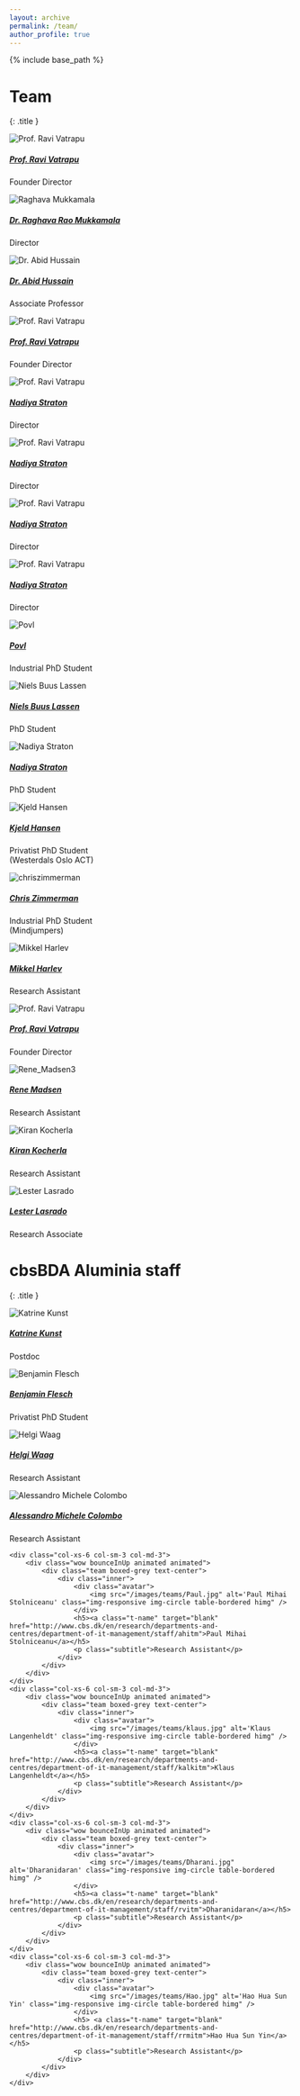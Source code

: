 ```yaml
---
layout: archive
permalink: /team/
author_profile: true
---
```


{% include base_path %}



# Team
{: .title }
<div class="row mb-15">
    <div class="col-xs-6 col-sm-3 col-md-3">
        <div class="wow bounceInUp animated animated">
            <div class="team boxed-grey text-center">
                <div class="inner">
                    <div class="avatar">
                        <img src="/images/teams/bm0108_nr3_ravi_vatrapu_5405.jpg" alt='Prof. Ravi Vatrapu' class="img-responsive img-circle table-bordered himg" />
                    </div>
                    <h5><a class="t-name" target="blank" href="http://www.cbs.dk/en/research/departments-and-centres/department-of-it-management/staff/rvitm">Prof. Ravi Vatrapu</a></h5>
                    <p class="subtitle">Founder Director</p>
                </div>
            </div>
        </div>
    </div>
    <div class="col-xs-6 col-sm-3 col-md-3">
        <div class="wow bounceInUp animated animated">
            <div class="team boxed-grey text-center">
                <div class="inner">
                    <div class="avatar">
                        <img src="/images/teams/raghava1.jpg" alt='Raghava Mukkamala' class="img-responsive img-circle table-bordered himg" />
                    </div>
                    <h5><a class="t-name" target="blank" href="http://www.cbs.dk/en/research/departments-and-centres/department-of-it-management/staff/rrmitm">Dr. Raghava Rao Mukkamala</a></h5>
                    <p class="subtitle">Director</p>
                </div>
            </div>
        </div>
    </div>
    <div class="col-xs-6 col-sm-3 col-md-3">
        <div class="wow bounceInUp animated animated">
            <div class="team boxed-grey text-center">
                <div class="inner">
                    <div class="avatar">
                        <img src="/images/teams/abid_hussain_cropped_322.jpg" alt='Dr. Abid Hussain' class="img-responsive img-circle table-bordered himg" />
                    </div>
                    <h5><a class="t-name" target="blank" href="http://www.cbs.dk/en/research/departments-and-centres/department-of-it-management/staff/ahitm">Dr. Abid Hussain</a></h5>
                    <p class="subtitle">Associate Professor</p>
                </div>
            </div>
        </div>
    </div>
    <div class="col-xs-6 col-sm-3 col-md-3">
        <div class="wow bounceInUp animated animated">
            <div class="team boxed-grey text-center">
                <div class="inner">
                    <div class="avatar">
                        <img src="/images/teams/bm0108_nr3_ravi_vatrapu_5405.jpg" alt='Prof. Ravi Vatrapu' class="img-responsive img-circle table-bordered himg" />
                    </div>
                    <h5><a class="t-name" target="blank" href="http://www.cbs.dk/en/research/departments-and-centres/department-of-it-management/staff/rvitm">Prof. Ravi Vatrapu</a></h5>
                    <p class="subtitle">Founder Director</p>
                </div>
            </div>
        </div>
    </div>
</div>
<div class="row mb-15">
    <div class="col-xs-6 col-sm-3 col-md-3">
        <div class="wow bounceInUp animated animated">
            <div class="team boxed-grey text-center">
                <div class="inner">
                    <div class="avatar">
                        <img src="/images/teams/bm0108_nr3_ravi_vatrapu_5405.jpg" alt='Prof. Ravi Vatrapu' class="img-responsive img-circle table-bordered himg" />
                    </div>
                    <h5><a class="t-name" target="blank" href="http://www.cbs.dk/en/research/departments-and-centres/department-of-it-management/staff/rvitm">Nadiya Straton</a></h5>
                    <p class="subtitle">Director</p>
                </div>
            </div>
        </div>
    </div>
    <div class="col-xs-6 col-sm-3 col-md-3">
        <div class="wow bounceInUp animated animated">
            <div class="team boxed-grey text-center">
                <div class="inner">
                    <div class="avatar">
                        <img src="/images/teams/bm0108_nr3_ravi_vatrapu_5405.jpg" alt='Prof. Ravi Vatrapu' class="img-responsive img-circle table-bordered himg" />
                    </div>
                    <h5><a class="t-name" target="blank" href="http://www.cbs.dk/en/research/departments-and-centres/department-of-it-management/staff/rvitm">Nadiya Straton</a></h5>
                    <p class="subtitle">Director</p>
                </div>
            </div>
        </div>
    </div>
    <div class="col-xs-6 col-sm-3 col-md-3">
        <div class="wow bounceInUp animated animated">
            <div class="team boxed-grey text-center">
                <div class="inner">
                    <div class="avatar">
                        <img src="/images/teams/bm0108_nr3_ravi_vatrapu_5405.jpg" alt='Prof. Ravi Vatrapu' class="img-responsive img-circle table-bordered himg" />
                    </div>
                    <h5><a class="t-name" target="blank" href="http://www.cbs.dk/en/research/departments-and-centres/department-of-it-management/staff/rvitm">Nadiya Straton</a></h5>
                    <p class="subtitle">Director</p>
                </div>
            </div>
        </div>
    </div>
    <div class="col-xs-6 col-sm-3 col-md-3">
        <div class="wow bounceInUp animated animated">
            <div class="team boxed-grey text-center">
                <div class="inner">
                    <div class="avatar">
                        <img src="/images/teams/bm0108_nr3_ravi_vatrapu_5405.jpg" alt='Prof. Ravi Vatrapu' class="img-responsive img-circle table-bordered himg" />
                    </div>
                    <h5><a class="t-name" target="blank" href="http://www.cbs.dk/en/research/departments-and-centres/department-of-it-management/staff/rvitm">Nadiya Straton</a></h5>
                    <p class="subtitle">Director</p>
                </div>
            </div>
        </div>
    </div>
</div>

<div class="row mb-15">
    <div class="col-xs-6 col-sm-3 col-md-3">
        <div class="wow bounceInUp animated animated">
            <div class="team boxed-grey text-center">
                <div class="inner">
                    <div class="avatar">
                        <img src="/images/teams/Povl.jpg" alt='Povl' class="img-responsive img-circle table-bordered himg" />
                    </div>
                    <h5><a class="t-name" target="blank" href="http://www.cbs.dk/en/research/departments-and-centres/department-of-it-management/staff/rvitm">Povl</a></h5>
                    <p class="subtitle">Industrial PhD Student</p>
                </div>
            </div>
        </div>
    </div>
    <div class="col-xs-6 col-sm-3 col-md-3">
        <div class="wow bounceInUp animated animated">
            <div class="team boxed-grey text-center">
                <div class="inner">
                    <div class="avatar">
                        <img src="/images/teams/niels.jpeg" alt='Niels Buus Lassen' class="img-responsive img-circle table-bordered himg" />
                    </div>
                    <h5><a class="t-name" target="blank" href="http://www.cbs.dk/en/research/departments-and-centres/department-of-it-management/staff/rrmitm">Niels Buus Lassen</a></h5>
                    <p class="subtitle">PhD Student</p>
                </div>
            </div>
        </div>
    </div>
    <div class="col-xs-6 col-sm-3 col-md-3">
        <div class="wow bounceInUp animated animated">
            <div class="team boxed-grey text-center">
                <div class="inner">
                    <div class="avatar">
                        <img src="/images/teams/Nadia.jpg" alt='Nadiya Straton' class="img-responsive img-circle table-bordered himg" />
                    </div>
                    <h5><a class="t-name" target="blank" href="http://www.cbs.dk/en/research/departments-and-centres/department-of-it-management/staff/ahitm">Nadiya Straton</a></h5>
                    <p class="subtitle">PhD Student</p>
                </div>
            </div>
        </div>
    </div>
    <div class="col-xs-6 col-sm-3 col-md-3">
        <div class="wow bounceInUp animated animated">
            <div class="team boxed-grey text-center">
                <div class="inner">
                    <div class="avatar">
                        <img src="/images/teams/kjeld.jpg" alt='Kjeld Hansen' class="img-responsive img-circle table-bordered himg" />
                    </div>
                    <h5><a class="t-name" target="blank" href="http://www.cbs.dk/en/research/departments-and-centres/department-of-it-management/staff/kalkitm">Kjeld Hansen</a></h5>
                    <p class="subtitle">Privatist PhD Student<br>(Westerdals Oslo ACT)</p>
                </div>
            </div>
        </div>
    </div>
</div>

<div class="row mb-15">
    <div class="col-xs-6 col-sm-3 col-md-3">
        <div class="wow bounceInUp animated animated">
            <div class="team boxed-grey text-center">
                <div class="inner">
                    <div class="avatar">
                        <img src="/images/teams/chriszimmerman.jpg" alt='chriszimmerman' class="img-responsive img-circle table-bordered himg" />
                    </div>
                    <h5><a class="t-name" target="blank" href="http://www.cbs.dk/en/research/departments-and-centres/department-of-it-management/staff/rvitm">Chris Zimmerman</a></h5>
                    <p class="subtitle">Industrial PhD Student<br />(Mindjumpers)</p>
                </div>
            </div>
        </div>
    </div>
    <div class="col-xs-6 col-sm-3 col-md-3">
        <div class="wow bounceInUp animated animated">
            <div class="team boxed-grey text-center">
                <div class="inner">
                    <div class="avatar">
                        <img src="/images/teams/Mikkel.jpg" alt='Mikkel Harlev' class="img-responsive img-circle table-bordered himg" />
                    </div>
                    <h5><a class="t-name" target="blank" href="http://www.cbs.dk/en/research/departments-and-centres/department-of-it-management/staff/rrmitm">Mikkel Harlev</a></h5>
                    <p class="subtitle">Research Assistant</p>
                </div>
            </div>
        </div>
    </div>
    <div class="col-xs-6 col-sm-3 col-md-3">
        <div class="wow bounceInUp animated animated">
            <div class="team boxed-grey text-center">
              <div class="inner">
                  <div class="avatar">
                      <img src="/images/teams/bm0108_nr3_ravi_vatrapu_5405.jpg" alt='Prof. Ravi Vatrapu' class="img-responsive img-circle table-bordered himg" />
                  </div>
                  <h5><a class="t-name" target="blank" href="http://www.cbs.dk/en/research/departments-and-centres/department-of-it-management/staff/rvitm">Prof. Ravi Vatrapu</a></h5>
                  <p class="subtitle">Founder Director</p>
              </div>
            </div>
        </div>
    </div>
    <div class="col-xs-6 col-sm-3 col-md-3">
        <div class="wow bounceInUp animated animated">
            <div class="team boxed-grey text-center">
                <div class="inner">
                    <div class="avatar">
                        <img src="/images/teams/Rene_Madsen3.png" alt='Rene_Madsen3' class="img-responsive img-circle table-bordered himg" />
                    </div>
                    <h5><a class="t-name" target="blank" href="http://www.cbs.dk/en/research/departments-and-centres/department-of-it-management/staff/kalkitm">Rene Madsen</a></h5>
                    <p class="subtitle">Research Assistant</p>
                </div>
            </div>
        </div>
    </div>
</div>

<div class="row mb-15">
    <div class="col-xs-6 col-sm-3 col-md-3">
        <div class="wow bounceInUp animated animated">
            <div class="team boxed-grey text-center">
                <div class="inner">
                    <div class="avatar">
                        <img src="/images/teams/kiran-1.jpg" alt='Kiran Kocherla' class="img-responsive img-circle table-bordered himg" />
                    </div>
                    <h5><a class="t-name" target="blank" href="http://www.cbs.dk/en/research/departments-and-centres/department-of-it-management/staff/rvitm">Kiran Kocherla</a></h5>
                    <p class="subtitle">Research Assistant</p>
                </div>
            </div>
        </div>
    </div>
    <div class="col-xs-6 col-sm-3 col-md-3">
        <div class="wow bounceInUp animated animated">
            <div class="team boxed-grey text-center">
                <div class="inner">
                    <div class="avatar">
                        <img src="/images/teams/laster.jpg" alt='Lester Lasrado' class="img-responsive img-circle table-bordered himg" />
                    </div>
                    <h5><a class="t-name" target="blank" href="http://www.cbs.dk/en/research/departments-and-centres/department-of-it-management/staff/rrmitm">Lester Lasrado</a></h5>
                    <p class="subtitle">Research Associate</p>
                </div>
            </div>
        </div>
    </div>
  </div>

# cbsBDA Aluminia staff
{: .title }

  <div class="row mb-15">
    <div class="col-xs-6 col-sm-3 col-md-3">
        <div class="wow bounceInUp animated animated">
            <div class="team boxed-grey text-center">
                <div class="inner">
                    <div class="avatar">
                        <img src="/images/teams/katrine_kunst_0.jpg" alt='Katrine Kunst' class="img-responsive img-circle table-bordered himg" />
                    </div>
                    <h5><a class="t-name" target="blank" href="http://www.cbs.dk/en/research/departments-and-centres/department-of-it-management/staff/ahitm">Katrine Kunst</a></h5>
                    <p class="subtitle">Postdoc</p>
                </div>
            </div>
        </div>
    </div>
    <div class="col-xs-6 col-sm-3 col-md-3">
        <div class="wow bounceInUp animated animated">
            <div class="team boxed-grey text-center">
                <div class="inner">
                    <div class="avatar">
                        <img src="/images/teams/Benjamin-Flesch.jpg" alt='Benjamin Flesch' class="img-responsive img-circle table-bordered himg" />
                    </div>
                    <h5><a class="t-name" target="blank" href="http://www.cbs.dk/en/research/departments-and-centres/department-of-it-management/staff/kalkitm">Benjamin Flesch</a></h5>
                    <p class="subtitle">Privatist PhD Student</p>
                </div>
            </div>
        </div>
    </div>
    <div class="col-xs-6 col-sm-3 col-md-3">
        <div class="wow bounceInUp animated animated">
            <div class="team boxed-grey text-center">
                <div class="inner">
                    <div class="avatar">
                        <img src="/images/teams/HelgiWaag.jpg" alt='Helgi Waag' class="img-responsive img-circle table-bordered himg" />
                    </div>
                    <h5><a class="t-name" target="blank" href="http://www.cbs.dk/en/research/departments-and-centres/department-of-it-management/staff/rvitm">Helgi Waag</a></h5>
                    <p class="subtitle">Research Assistant</p>
                </div>
            </div>
        </div>
    </div>
    <div class="col-xs-6 col-sm-3 col-md-3">
        <div class="wow bounceInUp animated animated">
            <div class="team boxed-grey text-center">
                <div class="inner">
                    <div class="avatar">
                        <img src="/images/teams/Michele.jpg" alt='Alessandro Michele Colombo' class="img-responsive img-circle table-bordered himg" />
                    </div>
                    <h5><a class="t-name" target="blank" href="http://www.cbs.dk/en/research/departments-and-centres/department-of-it-management/staff/rrmitm">Alessandro Michele Colombo</a></h5>
                    <p class="subtitle">Research Assistant</p>
                </div>
            </div>
        </div>
    </div>
</div>


<div class="row mb-15">

    <div class="col-xs-6 col-sm-3 col-md-3">
        <div class="wow bounceInUp animated animated">
            <div class="team boxed-grey text-center">
                <div class="inner">
                    <div class="avatar">
                        <img src="/images/teams/Paul.jpg" alt='Paul Mihai Stolniceanu' class="img-responsive img-circle table-bordered himg" />
                    </div>
                    <h5><a class="t-name" target="blank" href="http://www.cbs.dk/en/research/departments-and-centres/department-of-it-management/staff/ahitm">Paul Mihai Stolniceanu</a></h5>
                    <p class="subtitle">Research Assistant</p>
                </div>
            </div>
        </div>
    </div>
    <div class="col-xs-6 col-sm-3 col-md-3">
        <div class="wow bounceInUp animated animated">
            <div class="team boxed-grey text-center">
                <div class="inner">
                    <div class="avatar">
                        <img src="/images/teams/klaus.jpg" alt='Klaus Langenheldt' class="img-responsive img-circle table-bordered himg" />
                    </div>
                    <h5><a class="t-name" target="blank" href="http://www.cbs.dk/en/research/departments-and-centres/department-of-it-management/staff/kalkitm">Klaus Langenheldt</a></h5>
                    <p class="subtitle">Research Assistant</p>
                </div>
            </div>
        </div>
    </div>
    <div class="col-xs-6 col-sm-3 col-md-3">
        <div class="wow bounceInUp animated animated">
            <div class="team boxed-grey text-center">
                <div class="inner">
                    <div class="avatar">
                        <img src="/images/teams/Dharani.jpg" alt='Dharanidaran' class="img-responsive img-circle table-bordered himg" />
                    </div>
                    <h5><a class="t-name" target="blank" href="http://www.cbs.dk/en/research/departments-and-centres/department-of-it-management/staff/rvitm">Dharanidaran</a></h5>
                    <p class="subtitle">Research Assistant</p>
                </div>
            </div>
        </div>
    </div>
    <div class="col-xs-6 col-sm-3 col-md-3">
        <div class="wow bounceInUp animated animated">
            <div class="team boxed-grey text-center">
                <div class="inner">
                    <div class="avatar">
                        <img src="/images/teams/Hao.jpg" alt='Hao Hua Sun Yin' class="img-responsive img-circle table-bordered himg" />
                    </div>
                    <h5> <a class="t-name" target="blank" href="http://www.cbs.dk/en/research/departments-and-centres/department-of-it-management/staff/rrmitm">Hao Hua Sun Yin</a></h5>
                    <p class="subtitle">Research Assistant</p>
                </div>
            </div>
        </div>
    </div>
</div>
